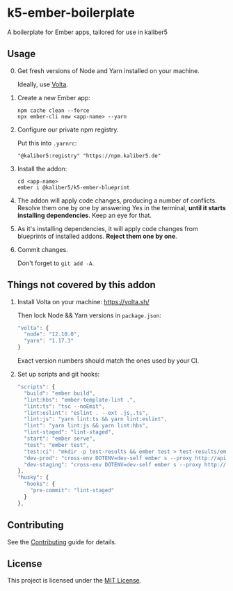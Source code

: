 k5-ember-boilerplate
==============================================================================

A boilerplate for Ember apps, tailored for use in kaliber5



Usage
------------------------------------------------------------------------------

0. Get fresh versions of Node and Yarn installed on your machine.

    Ideally, use [Volta](https://volta.sh/).

1. Create a new Ember app:

    ```
    npm cache clean --force
    npx ember-cli new <app-name> --yarn
    ```

2. Configure our private npm registry.

    Put this into `.yarnrc`:

    ```
    "@kaliber5:registry" "https://npm.kaliber5.de"
    ```

3. Install the addon:

    ```
    cd <app-name>
    ember i @kaliber5/k5-ember-blueprint
    ```

4. The addon will apply code changes, producing a number of conflicts. Resolve them one by one by answering Yes in the terminal, **until it starts installing dependencies**. Keep an eye for that.

5. As it's installing dependencies, it will apply code changes from blueprints of installed addons. **Reject them one by one**.

6. Commit changes.

    Don't forget to `git add -A`.



Things not covered by this addon
------------------------------------------------------------------------------

1. Install Volta on your machine: https://volta.sh/

    Then lock Node && Yarn versions in `package.json`:

    ```js
    "volta": {
      "node": "12.10.0",
      "yarn": "1.17.3"
    }
    ```

    Exact version numbers should match the ones used by your CI.

2. Set up scripts and git hooks:

    ```js
    "scripts": {
      "build": "ember build",
      "lint:hbs": "ember-template-lint .",
      "lint:ts": "tsc --noEmit",
      "lint:eslint": "eslint . --ext .js,.ts",
      "lint:js": "yarn lint:ts && yarn lint:eslint",
      "lint": "yarn lint:js && yarn lint:hbs",
      "lint-staged": "lint-staged",
      "start": "ember serve",
      "test": "ember test",
      "test:ci": "mkdir -p test-results && ember test > test-results/ember.xml --silent -r xunit",
      "dev-prod": "cross-env DOTENV=dev-self ember s --proxy http://api.blutimes-prod.kaliber5.de",
      "dev-staging": "cross-env DOTENV=dev-self ember s --proxy http://api.blutimes-staging.kaliber5.de"
    },
    "husky": {
      "hooks": {
        "pre-commit": "lint-staged"
      }
    },
    ```



Contributing
------------------------------------------------------------------------------

See the [Contributing](CONTRIBUTING.md) guide for details.



License
------------------------------------------------------------------------------

This project is licensed under the [MIT License](LICENSE.md).
